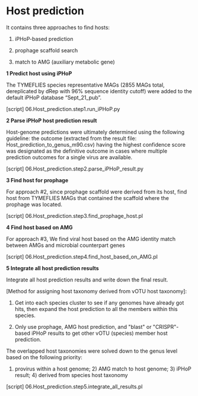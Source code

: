 # Host prediction

It contains three approaches to find hosts: 

1) iPHoP-based prediction

2) prophage scaffold search

3) match to AMG (auxiliary metabolic gene)



**1 Predict host using iPHoP**

The TYMEFLIES species representative MAGs (2855 MAGs total, dereplicated by dRep with 96% sequence identity cutoff) were added to the default iPHoP database “Sept_21_pub”.

[script] 06.Host_prediction.step1.run_iPHoP.py

**2 Parse iPHoP host prediction result**

Host-genome predictions were ultimately determined using the following guideline: the outcome (extracted from the result file: Host_prediction_to_genus_m90.csv) having the highest confidence score was designated as the definitive outcome in cases where multiple prediction outcomes for a single virus are available. 

[script] 06.Host_prediction.step2.parse_iPHoP_result.py

**3 Find host for prophage**

For approach #2, since prophage scaffold were derived from its host, find host from TYMEFLIES MAGs that contained the scaffold where the prophage was located.

[script] 06.Host_prediction.step3.find_prophage_host.pl

**4 Find host based on AMG**

For approach #3, We find viral host based on the AMG identity match between AMGs and microbial counterpart genes

[script] 06.Host_prediction.step4.find_host_based_on_AMG.pl

**5 Integrate all host prediction results**

Integrate all host prediction results and write down the final result. 



\[Method for assigning host taxonomy derived from vOTU host taxonomy\]: 

1) Get into each species cluster to see if any genomes have already got hits, then expand the host prediction to all the members within this species. 

2) Only use prophage, AMG host prediction, and "blast" or "CRISPR"-based iPHoP results to get other vOTU (species) member host prediction.



The overlapped host taxonomies were solved down to the genus level based on the following priority: 

1) provirus within a host genome; 2) AMG match to host genome; 3) iPHoP result; 4) derived from species host taxonomy  

[script] 06.Host_prediction.step5.integrate_all_results.pl



